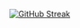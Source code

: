 

[![GitHub Streak](https://github-readme-streak-stats.herokuapp.com?user=kiash254&theme=dark&date_format=%5BY%20%5DM%20j&ring=27DD3C)](https://git.io/streak-stats)


